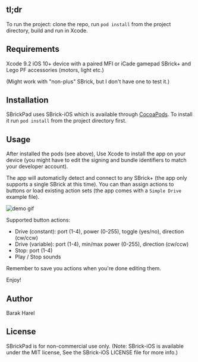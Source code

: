 
## tl;dr

To run the project: clone the repo, run `pod install` from the project directory, build and run in Xcode.

## Requirements

Xcode 9.2
iOS 10+ device with a paired MFI or iCade gamepad
SBrick+ and Lego PF accessories (motors, light etc.)

(Might work with "non-plus" SBrick, but I don't have  one to test it.)

## Installation

SBrickPad uses SBrick-iOS which is available through [CocoaPods](http://cocoapods.org).
To install it run `pod install` from the project directory first.

## Usage

After installed the pods (see above), Use Xcode to install the app on your device (you might have to edit the signing and bundle identifiers to match your developer account).

The app will automaticlly detect and connect to any SBrick+ (the app only supports a single SBrick at this time).
You can than assign actions to buttons or load existing action sets (the app comes with a `Simple Drive` example file).

![demo gif](https://github.com/barakrl/sbrickpad/blob/master/demo.gif)


Supported button actions:

* Drive (constant): port (1-4), power (0-255), toggle (yes/no), direction (cw/ccw)
* Drive (variable): port (1-4), min/max power (0-255), direction (cw/ccw)
* Stop: port (1-4)
* Play / Stop sounds


Remember to save you actions when you're done editing them.

Enjoy!

## Author

Barak Harel

## License

SBrickPad is for non-commercial use only.
(Note: SBrick-iOS is available under the MIT license, See the SBrick-iOS LICENSE file for more info.)
